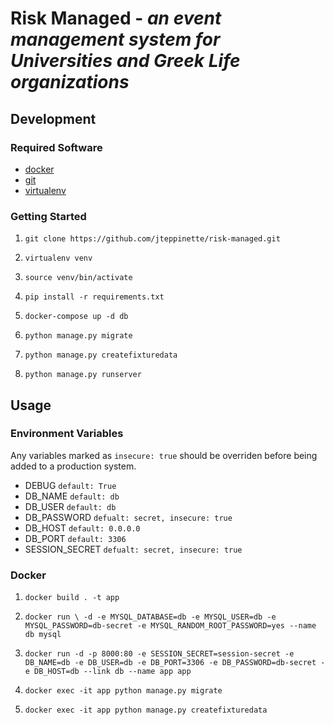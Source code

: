 # Risk Managed - *an event management system for Universities and Greek Life organizations*

## Development

### Required Software

* [docker](https://docs.docker.com/)
* [git](https://git-scm.com/)
* [virtualenv](https://virtualenv.pypa.io/en/stable/)

### Getting Started

1. `git clone https://github.com/jteppinette/risk-managed.git`

2. `virtualenv venv`

3. `source venv/bin/activate`

4. `pip install -r requirements.txt`

5. `docker-compose up -d db`

6. `python manage.py migrate`

7. `python manage.py createfixturedata`

8. `python manage.py runserver`

## Usage

### Environment Variables

Any variables marked as `insecure: true` should be overriden before being added to a production system.

* DEBUG           `default: True`
* DB_NAME         `default: db`
* DB_USER         `default: db`
* DB_PASSWORD     `defualt: secret, insecure: true`
* DB_HOST         `default: 0.0.0.0`
* DB_PORT         `default: 3306`
* SESSION_SECRET  `defualt: secret, insecure: true`

### Docker

1. `docker build . -t app`

2. `docker run \
      -d
      -e MYSQL_DATABASE=db
      -e MYSQL_USER=db
      -e MYSQL_PASSWORD=db-secret
      -e MYSQL_RANDOM_ROOT_PASSWORD=yes
      --name db
      mysql`

3. `docker run
      -d
      -p 8000:80
      -e SESSION_SECRET=session-secret
      -e DB_NAME=db
      -e DB_USER=db
      -e DB_PORT=3306
      -e DB_PASSWORD=db-secret
      -e DB_HOST=db
      --link db
      --name app
      app`

4. `docker exec -it app python manage.py migrate`

5. `docker exec -it app python manage.py createfixturedata`
